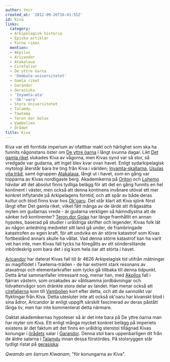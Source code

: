 ```yaml
---
author: Ymir
created_at: '2012-09-26T16:41:55Z'
id: Kiva
links:
  category:
  - Arkipelagisk historia
  - Episka artiklar
  - Forna riken
  mention:
  - Akpilos
  - Aricandor
  - Atakalaua
  - Cirefalier
  - De yttre öarna
  - 'Dembale-universitetet'
  - Gamla riket
  - Garandor
  - Gerasiska
  - 'Inyamta-ata'
  - 'Ok''oaru'
  - Stora Universitetet
  - Talamdu
  - Tawtema
  - Teron dor Golax
  - Vambolien
  - Örådet
title: Kiva
---
```


Kiva var ett forntida imperium av ofattbar makt och härlighet som ska ha funnits någonstans öster om
[De yttre öarna] i långt svunna dagar. Likt [Det gamla riket] slukades Kiva av vågorna, men Kivas
synd var så stor, så vredgade var gudarna, att inget blev kvar ovan havet. Enligt sydarkipelagisk
mytologi återstår bara tre ting från Kiva i världen; [Inyamta-skallarna], [Usulas vita träd], samt
ögruppen [Atakalaua], långt ut i havet, som en gång var topparna av Kivas nordligaste berg.
Akademikerna på [Oriton] och [Lohemo] hävdar att det absolut finns tydliga belägg för att det en
gång funnits en hel kontinent i väster, men också att denna kontinens invånare utövat ett mer
konkret inflytande på Arkipelagens forntid, och att spår av både deras kultur och blod finns kvar
hos [Ok'oaru]. Det står klart att Kiva sjönk först långt efter Det gamla riket, vilket fått många av
de lärde att ifrågasätta myten om gudarnas vrede - är gudarna verkligen så hämndlystna att de sänker 
*två* kontinenter? [Teron dor Golax] har länge framhållit en annan
hypotes, baserad på studier i uråldriga skrifter och legender; Kivas folk lät av någon anledning
medvetet sitt land gå under, de frambringade katastrofen av egen kraft, för att undvika en än större
katastrof som Kivas fortbestånd annars skulle ha vållat. Vad denna större katastrof kan ha varit vet
han inte, men Kivas fall tycks ha föregåtts av ett sönderslitande inbördeskrig som bara det i sig
kom hela öar att störta i havet.

[Aricandor] har daterat Kivas fall till år 4626 Arkipelagisk tid utifrån mätningar av magiflödet i
Tawtema-träden - de har extremt stark resonans av ataxatropi och elementarkrafter som tycks gå
tillbaka till denna tidpunkt. Detta årtal sammanfaller intressant nog, menar han, med [Akpilos] fall
i fjärran västern, som orsakades av våldsamma jordbävningar och tidvattenvågor som dränkte stora
delar av landet. Han menar också att [cirefalierna] kom till [Vambolien] kort efter detta, och att
de sannolikt var flyktingar från Kiva. Detta utesluter inte att också ok'oaru har kivanskt blod i
sina ådror, Aricandor är enligt uppgift särskilt fascinerad av deras påstått långa liv, men har inte
kommenterat detta närmare.

Oaktat akademikernas hypoteser så är det inte bara på De yttre öarna man har myter om Kiva. Ett
enligt många mycket konkret belägg på imperiets existens är det faktum att det finns en uråldrig
stenstol tillägnad Kivas konungar i [örådets] salar i [Garandor]. Denna stol bars uppenbarligen dit
från de äldre salarna i [Talamdu] innan dessa förstördes. På stolsryggen står tydligt ristat på
[gerasiska]:

*Qwamdo am šarrum Kiwanam*; "för konungarna av Kiva".

  [De yttre öarna]: De_yttre_öarna
  [Det gamla riket]: Gamla_riket
  [Inyamta-skallarna]: Inyamta-ata
  [Usulas vita träd]: Tawtema
  [Atakalaua]: Atakalaua
  [Oriton]: Stora_Universitetet
  [Lohemo]: Dembale-universitetet
  [Ok'oaru]: Okoaru
  [Teron dor Golax]: Teron_dor_Golax
  [Aricandor]: Aricandor
  [Akpilos]: Akpilos
  [cirefalierna]: Cirefalier
  [Vambolien]: Vambolien
  [örådets]: Örådet
  [Garandor]: Garandor
  [Talamdu]: Talamdu
  [gerasiska]: Gerasiska